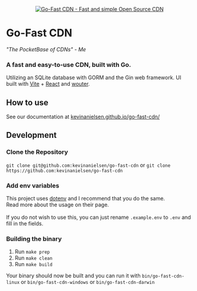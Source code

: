 <p align="center">
  <a href="https://kevinanielsen.github.io/go-fast-cdn/" target="_blank" rel="noopener">
    <img src="https://i.imgur.com/aRBCyfv.png" alt="Go-Fast CDN - Fast and simple Open Source CDN" />
  </a>
</p>

# Go-Fast CDN
*"The PocketBase of CDNs" - Me*
### A fast and easy-to-use CDN, built with Go.

Utilizing an SQLite database with GORM and the Gin web framework. UI built with [Vite](https://vite.js/) + [React](https://react.dev/) and [wouter](https://github.com/molefrog/wouter).

## How to use

See our documentation at [kevinanielsen.github.io/go-fast-cdn/](https://kevinanielsen.github.io/go-fast-cdn/)

## Development

### Clone the Repository

`git clone git@github.com:kevinanielsen/go-fast-cdn`
or `git clone https://github.com:kevinanielsen/go-fast-cdn`

### Add env variables

This project uses [dotenv](https://vault.dotenv.org/) and I recommend that you do the same. <br>
Read more about the usage on their page. <br><br>
If you do not wish to use this, you can just rename `.example.env` to `.env` and fill in the fields.

### Building the binary

1. Run `make prep`
2. Run `make clean`
3. Run `make build` <br>

Your binary should now be built and you can run it with `bin/go-fast-cdn-linux` or `bin/go-fast-cdn-windows` or `bin/go-fast-cdn-darwin`
